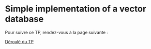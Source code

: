 # Simple implementation of a vector database

Pour suivre ce TP, rendez-vous à la page suivante :

[Déroulé du TP](https://aurelienmassiot.github.io/simple_vector_db/tp_simple_vector_db/#0)